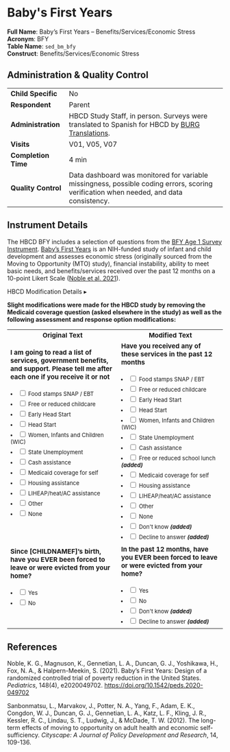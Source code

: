 # Baby's First Years

**Full Name**: Baby’s First Years – Benefits/Services/Economic Stress     
**Acronym**: BFY             
**Table Name**: `sed_bm_bfy`       
**Construct**: Benefits/Services/Economic Stress

## Administration & Quality Control

<table class="table-no-vertical-lines" style="width: 100%; border-collapse: collapse; table-layout: fixed;">
<tbody>
<tr><td><b>Child Specific</b></td>
<td>No</td></tr>
<tr><td><b>Respondent</b></td>
<td>Parent</td></tr>
<tr><td><b>Administration</b></td>
<td style="word-wrap: break-word; white-space: normal;">HBCD Study Staff, in person. Surveys were translated to Spanish for HBCD by <a href="https://burgtranslations.com/our-services/">BURG Translations</a>.</td></tr>
<tr><td><b>Visits</b></td>
<td>V01, V05, V07</td></tr>
<tr><td><b>Completion Time</b></td>
<td>4 min</td></tr>
<tr><td><b>Quality Control</b></td>
<td style="word-wrap: break-word; white-space: normal;">Data dashboard was monitored for variable missingness, possible coding errors, scoring verification when needed, and data consistency.</td></tr>
</tbody>
</table>

## Instrument Details
The HBCD BFY includes a selection of questions from the [BFY Age 1 Survey Instrument](https://www.babysfirstyears.com/_files/ugd/88a466_5a28f2b284e74fa4b61b2c483008416e.docx?dn=BFY_Age%201%20Survey.docx). [Baby’s First Years](https://www.babysfirstyears.com/) is an NIH-funded study of infant and child development and assesses economic stress (originally sourced from the Moving to Opportunity (MTO) study), financial instability, ability to meet basic needs, and benefits/services received over the past 12 months on a 10-point Likert Scale ([Noble et al. 2021](https://doi.org/10.1542/peds.2020-049702)). 

<div id="hbcd-mod" class="table-banner" onclick="toggleCollapse(this)">
  <span class="text-with-link">
  <span class="text">HBCD Modification Details</i></span>
  <a class="anchor-link" href="#hbcd-mod" title="Copy link">
  <i class="fa-solid fa-link"></i>
  </a>
  </span>
  <span class="arrow">▸</span>
</div>
<div class="table-collapsible-content">
<p><strong>Slight modifications were made for the HBCD study by removing the Medicaid coverage question (asked elsewhere in the study) as well as the following assessment and response option modifications:</strong></p>
<table style="width: 100%; border-collapse: collapse; table-layout: fixed; font-size: 15px">
  <tr>
      <th>Original Text</th>
      <th>Modified Text</th>   
  </tr>
  <tr>
    <td style="width: 400px; word-wrap: break-word; white-space: normal;">
      <b>I am going to read a list of services, government benefits, and support. Please tell me after each one if you receive it or not</b>
      <br>
      <br>
      <li style="margin-bottom: 5px; font-size: small;"><label><input type="checkbox"> Food stamps SNAP / EBT</label></li>
      <li style="margin-bottom: 5px; font-size: small;"><label><input type="checkbox"> Free or reduced childcare</label></li>
      <li style="margin-bottom: 5px; font-size: small;"><label><input type="checkbox"> Early Head Start</label></li>
      <li style="margin-bottom: 5px; font-size: small;"><label><input type="checkbox"> Head Start</label></li>
      <li style="margin-bottom: 5px; font-size: small;"><label><input type="checkbox"> Women, Infants and Children (WIC)</label></li>
      <li style="margin-bottom: 5px; font-size: small;"><label><input type="checkbox"> State Unemployment</label></li>
      <li style="margin-bottom: 5px; font-size: small;"><label><input type="checkbox"> Cash assistance</label></li>
      <li style="margin-bottom: 5px; font-size: small;"><label><input type="checkbox"> Medicaid coverage for self</label></li>
      <li style="margin-bottom: 5px; font-size: small;"><label><input type="checkbox"> Housing assistance</label></li>
      <li style="margin-bottom: 5px; font-size: small;"><label><input type="checkbox"> LIHEAP/heat/AC assistance</label></li>
      <li style="margin-bottom: 5px; font-size: small;"><label><input type="checkbox"> Other</label></li>
      <li style="margin-bottom: 5px; font-size: small;"><label><input type="checkbox"> None</label></li>
      <br>
      <br>
    </td>
    <td style="width: 400px; word-wrap: break-word; white-space: normal;">
      <b>Have you received any of these services in the past 12 months</b>
      <br>
      <br>
      <li style="margin-bottom: 5px; font-size: small;"><label><input type="checkbox"> Food stamps SNAP / EBT</label></li>
      <li style="margin-bottom: 5px; font-size: small;"><label><input type="checkbox"> Free or reduced childcare</label></li>
      <li style="margin-bottom: 5px; font-size: small;"><label><input type="checkbox"> Early Head Start</label></li>
      <li style="margin-bottom: 5px; font-size: small;"><label><input type="checkbox"> Head Start</label></li>
      <li style="margin-bottom: 5px; font-size: small;"><label><input type="checkbox"> Women, Infants and Children (WIC)</label></li>
      <li style="margin-bottom: 5px; font-size: small;"><label><input type="checkbox"> State Unemployment</label></li>
      <li style="margin-bottom: 5px; font-size: small;"><label><input type="checkbox"> Cash assistance</label></li>
      <li style="margin-bottom: 5px; font-size: small;"><label><input type="checkbox"> Free or reduced school lunch <i><b>(added)</b></i></label></li>      
      <li style="margin-bottom: 5px; font-size: small;"><label><input type="checkbox"> Medicaid coverage for self</label></li>
      <li style="margin-bottom: 5px; font-size: small;"><label><input type="checkbox"> Housing assistance</label></li>
      <li style="margin-bottom: 5px; font-size: small;"><label><input type="checkbox"> LIHEAP/heat/AC assistance</label></li>
      <li style="margin-bottom: 5px; font-size: small;"><label><input type="checkbox"> Other</label></li>
      <li style="margin-bottom: 5px; font-size: small;"><label><input type="checkbox"> None</label></li>
      <li style="margin-bottom: 5px; font-size: small;"><label><input type="checkbox"> Don't know <i><b>(added)</b></i></label></li>
      <li style="margin-bottom: 5px; font-size: small;"><label><input type="checkbox"> Decline to answer <i><b>(added)</b></i></label></li>
    </td>
  </tr>
    <tr>
    <td style="width: 400px; word-wrap: break-word; white-space: normal;">
      <b>Since [CHILDNAMEF]’s birth, have you EVER been forced to leave or were evicted from your home?</b>
      <br>
      <br>
      <li style="margin-bottom: 5px; font-size: small;"><label><input type="checkbox"> Yes</label></li>
      <li style="margin-bottom: 5px; font-size: small;"><label><input type="checkbox"> No</label></li>
      <br>
      <br>
    </td>
    <td style="width: 400px; word-wrap: break-word; white-space: normal;">
      <b>In the past 12 months, have you EVER been forced to leave or were evicted from your home?</b>
      <br>
      <br>
      <li style="margin-bottom: 5px; font-size: small;"><label><input type="checkbox"> Yes</label></li>
      <li style="margin-bottom: 5px; font-size: small;"><label><input type="checkbox"> No</label></li>
      <li style="margin-bottom: 5px; font-size: small;"><label><input type="checkbox"> Don't know <i><b>(added)</b></i></label></li>
      <li style="margin-bottom: 5px; font-size: small;"><label><input type="checkbox"> Decline to answer <i><b>(added)</b></i></label></li>
    </td>
  </tr>
</table>
</div>

## References
<div class="references">
    <p>Noble, K. G., Magnuson, K., Gennetian, L. A., Duncan, G. J., Yoshikawa, H., Fox, N. A., &amp; Halpern-Meekin, S. (2021). Baby’s First Years: Design of a randomized controlled trial of poverty reduction in the United States. <em>Pediatrics</em>, 148(4), e2020049702. <a href="https://doi.org/10.1542/peds.2020-049702">https://doi.org/10.1542/peds.2020-049702</a></p>
    <p>Sanbonmatsu, L., Marvakov, J., Potter, N. A., Yang, F., Adam, E. K., Congdon, W. J., Duncan, G. J., Gennetian, L. A., Katz, L. F., Kling, J. R., Kessler, R. C., Lindau, S. T., Ludwig, J., &amp; McDade, T. W. (2012). The long-term effects of moving to opportunity on adult health and economic self-sufficiency. <em>Cityscape: A Journal of Policy Development and Research</em>, 14, 109-136.</p>
</div>